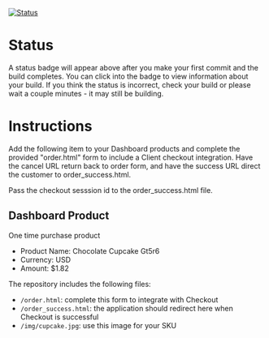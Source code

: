 [![Status](https://img.shields.io/badge/status-NOT%20SUBMITTABLE%20COMMIT:%20e4933196ecd2a1055968c7108ad49c80e75f20a5-critical.svg)](https://github.com/crowdbotics-challenges/bakery_scaffold_W2H4IlOIWjSerwuC/commit/e4933196ecd2a1055968c7108ad49c80e75f20a5)





# Status

A status badge will appear above after you make your first commit and the build completes. You can click into the badge to view information about your build. If you think the status is incorrect, check your build or please wait a couple minutes - it may still be building.

# Instructions

Add the following item to your Dashboard products and complete the provided "order.html" form to include a Client checkout integration. Have the cancel URL return back to order form, and have the success URL direct the customer to order_success.html.

Pass the checkout sesssion id to the order_success.html file.

## Dashboard Product
One time purchase product
* Product Name: Chocolate Cupcake Gt5r6
* Currency: USD
* Amount: $1.82

The repository includes the following files:
* `/order.html`: complete this form to integrate with Checkout
* `/order_success.html`: the application should redirect here when Checkout is successful
* `/img/cupcake.jpg`: use this image for your SKU
